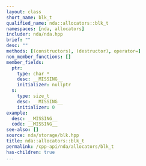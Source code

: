 ```yaml
---
layout: class
short_name: blk_t
qualified_name: nda::allocators::blk_t
namespaces: [nda, allocators]
includer: nda/nda.hpp
brief: ""
desc: ""
methods: [(constructors), (destructor), operator=]
non_member_functions: []
member_fields:
  ptr:
    type: char *
    desc: __MISSING__
    initializer: nullptr
  s:
    type: size_t
    desc: __MISSING__
    initializer: 0
example:
  desc: __MISSING__
  code: __MISSING__
see-also: []
source: nda/storage/blk.hpp
title: nda::allocators::blk_t
permalink: /cpp-api/nda/allocators/blk_t
has-children: true
...
```


